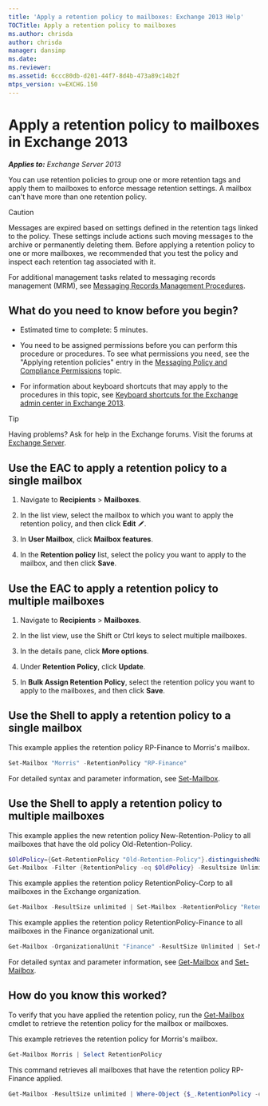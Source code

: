 ```yaml
---
title: 'Apply a retention policy to mailboxes: Exchange 2013 Help'
TOCTitle: Apply a retention policy to mailboxes
ms.author: chrisda
author: chrisda
manager: dansimp
ms.date: 
ms.reviewer: 
ms.assetid: 6ccc80db-d201-44f7-8d4b-473a89c14b2f
mtps_version: v=EXCHG.150
---
```


# Apply a retention policy to mailboxes in Exchange 2013

_**Applies to:** Exchange Server 2013_

You can use retention policies to group one or more retention tags and apply them to mailboxes to enforce message retention settings. A mailbox can't have more than one retention policy.

> [!CAUTION]
> Messages are expired based on settings defined in the retention tags linked to the policy. These settings include actions such moving messages to the archive or permanently deleting them. Before applying a retention policy to one or more mailboxes, we recommended that you test the policy and inspect each retention tag associated with it.

For additional management tasks related to messaging records management (MRM), see [Messaging Records Management Procedures](messaging-records-management-procedures-exchange-2013-help.md).

## What do you need to know before you begin?

- Estimated time to complete: 5 minutes.

- You need to be assigned permissions before you can perform this procedure or procedures. To see what permissions you need, see the "Applying retention policies" entry in the [Messaging Policy and Compliance Permissions](http://technet.microsoft.com/library/ec4d3b9f-b85a-4cb9-95f5-6fc149c3899b.aspx) topic.

- For information about keyboard shortcuts that may apply to the procedures in this topic, see [Keyboard shortcuts for the Exchange admin center in Exchange 2013](keyboard-shortcuts-in-the-exchange-admin-center-2013-help.md).

> [!TIP]
> Having problems? Ask for help in the Exchange forums. Visit the forums at [Exchange Server](https://go.microsoft.com/fwlink/p/?linkId=60612).

## Use the EAC to apply a retention policy to a single mailbox

1. Navigate to **Recipients** \> **Mailboxes**.

2. In the list view, select the mailbox to which you want to apply the retention policy, and then click **Edit** ![Edit icon](images/ITPro_EAC_EditIcon.gif).

3. In **User Mailbox**, click **Mailbox features**.

4. In the **Retention policy** list, select the policy you want to apply to the mailbox, and then click **Save**.

## Use the EAC to apply a retention policy to multiple mailboxes

1. Navigate to **Recipients** \> **Mailboxes**.

2. In the list view, use the Shift or Ctrl keys to select multiple mailboxes.

3. In the details pane, click **More options**.

4. Under **Retention Policy**, click **Update**.

5. In **Bulk Assign Retention Policy**, select the retention policy you want to apply to the mailboxes, and then click **Save**.

## Use the Shell to apply a retention policy to a single mailbox

This example applies the retention policy RP-Finance to Morris's mailbox.

```powershell
Set-Mailbox "Morris" -RetentionPolicy "RP-Finance"
```

For detailed syntax and parameter information, see [Set-Mailbox](http://technet.microsoft.com/library/a0d413b9-d949-4df6-ba96-ac0906dedae2.aspx).

## Use the Shell to apply a retention policy to multiple mailboxes

This example applies the new retention policy New-Retention-Policy to all mailboxes that have the old policy Old-Retention-Policy.

```powershell
$OldPolicy={Get-RetentionPolicy "Old-Retention-Policy"}.distinguishedName
Get-Mailbox -Filter {RetentionPolicy -eq $OldPolicy} -Resultsize Unlimited | Set-Mailbox -RetentionPolicy "New-Retention-Policy"
```

This example applies the retention policy RetentionPolicy-Corp to all mailboxes in the Exchange organization.

```powershell
Get-Mailbox -ResultSize unlimited | Set-Mailbox -RetentionPolicy "RetentionPolicy-Corp"
```

This example applies the retention policy RetentionPolicy-Finance to all mailboxes in the Finance organizational unit.

```powershell
Get-Mailbox -OrganizationalUnit "Finance" -ResultSize Unlimited | Set-Mailbox -RetentionPolicy "RetentionPolicy-Finance"
```

For detailed syntax and parameter information, see [Get-Mailbox](http://technet.microsoft.com/library/8a5a6eb9-4a75-47f9-ae3b-a3ba251cf9a8.aspx) and [Set-Mailbox](http://technet.microsoft.com/library/a0d413b9-d949-4df6-ba96-ac0906dedae2.aspx).

## How do you know this worked?

To verify that you have applied the retention policy, run the [Get-Mailbox](http://technet.microsoft.com/library/8a5a6eb9-4a75-47f9-ae3b-a3ba251cf9a8.aspx) cmdlet to retrieve the retention policy for the mailbox or mailboxes.

This example retrieves the retention policy for Morris's mailbox.

```powershell
Get-Mailbox Morris | Select RetentionPolicy
```

This command retrieves all mailboxes that have the retention policy RP-Finance applied.

```powershell
Get-Mailbox -ResultSize unlimited | Where-Object {$_.RetentionPolicy -eq "RP-Finance"} | Format-Table Name,RetentionPolicy -Auto
```
